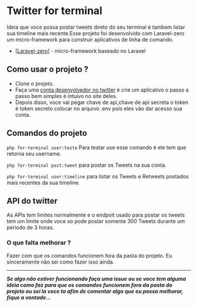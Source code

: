 # Twitter for terminal

Ideia que voce possa postar tweets direto do seu terminal é tambem listar sua timeline mais recente.Esse projeto foi desenvolvido com Laravel-zero um micro-framework para construir aplicativos de linha de comando.
* [[Laravel-zero](https://laravel-zero.com/)] - micro-framework baseado no Laravel

## Como usar o projeto ?
* Clone o projeto.
* Faça uma [conta desenvolvedor no twitter](https://developer.twitter.com/en) é crie um aplicativo o passo a passo bem simples é intuivo no site deles.
* Depois disso, voce vai pegar chave de api,chave de api secreta o token é token secreto colocar no arquivo .env pois eles vão dar acesso sua conta.

## Comandos do projeto

``` php for-terminal user:teste ```
  Para testar use esse comando é ele tem que retorna seu username.

  ``` php for-terminal post:tweet ```
  para postar os Tweets na sua conta.


  ``` php for-terminal user:timeline ```
  para listar os Tweets e Retweets postados mais recentes da sua timeline.

## API do twitter
  As APIs tem limites normalmente e o  endpoit usado para postar os tweets tem um limite onde voce so pode postar somente 300 Tweets durante um periodo de 3 horas.

### O que falta melhorar ?
  Fazer com que os comandos funcionem fora da pasta do projeto. Eu sinceramente não sei como fazer isso ainda.

***
***Se algo não estiver funcionando faça uma issue ou se voce tem alguma ideia como faz para que os comandos funcionem fora da pasta do projeto ou sei la voce ta afim de comentar algo que eu possa melhorar, fique a vontade...***